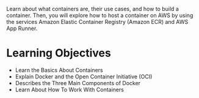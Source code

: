 Learn about what containers are, their use cases, and how to build a container. Then, you will explore how to host a container on AWS by using the services Amazon Elastic Container Registry (Amazon ECR) and AWS App Runner.

# Learning Objectives
* Learn the Basics About Containers
* Explain Docker and the Open Container Initiative (OCI)
* Describes the Three Main Components of Docker
* Learn About How To Work With Containers